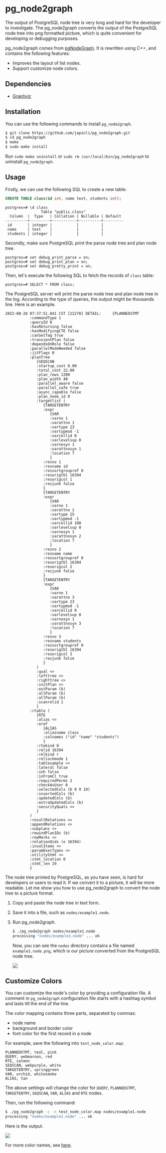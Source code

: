 # pg_node2graph

The output of PostgreSQL node tree is very long and hard for the
developer to investigate. The pg_node2graph converts the output of the
PostgreSQL node tree into png formatted picture, which is quite
convenient for developing or debugging purposes.

pg_node2graph comes from [pgNodeGraph][]. It is rewritten using C++, and
contains the following features:

* Improves the layout of list nodes.
* Support customize node colors.


## Dependencies

* [Graphviz](https://graphviz.org/)


## Installation

You can use the following commands to install `pg_node2graph`.

```bash
$ git clone https://github.com/japinli/pg_node2graph.git
$ cd pg_node2graph
$ make
$ sudo make install
```

Run `sudo make uninstall` or `sudo rm /usr/local/bin/pg_node2graph` to
uninstall `pg_node2graph`.

## Usage

Firstly, we can use the following SQL to create a new table:

```sql
CREATE TABLE class(id int, name text, students int);
```

```
postgres=# \d class
                Table "public.class"
  Column  |  Type   | Collation | Nullable | Default
----------+---------+-----------+----------+---------
 id       | integer |           |          |
 name     | text    |           |          |
 students | integer |           |          |
```

Secondly, make sure PostgreSQL print the parse node tree and plan node tree.

```
postgres=# set debug_print_parse = on;
postgres=# set debug_print_plan = on;
postgres=# set debug_pretty_print = on;
```

Then, let's execute the following SQL to fetch the records of `class` table:

```
postgres=# SELECT * FROM class;
```

The PostgreSQL server will print the parse node tree and plan node tree
in the log. According to the type of queries, the output might be thousands
line. Here is an example.

```
2022-08-28 07:37:51.841 CST [22278] DETAIL:     {PLANNEDSTMT
           :commandType 1
           :queryId 0
           :hasReturning false
           :hasModifyingCTE false
           :canSetTag true
           :transientPlan false
           :dependsOnRole false
           :parallelModeNeeded false
           :jitFlags 0
           :planTree
              {SEQSCAN
              :startup_cost 0.00
              :total_cost 22.00
              :plan_rows 1200
              :plan_width 40
              :parallel_aware false
              :parallel_safe true
              :async_capable false
              :plan_node_id 0
              :targetlist (
                 {TARGETENTRY
                 :expr
                    {VAR
                    :varno 1
                    :varattno 1
                    :vartype 23
                    :vartypmod -1
                    :varcollid 0
                    :varlevelsup 0
                    :varnosyn 1
                    :varattnosyn 1
                    :location 7
                    }
                 :resno 1
                 :resname id
                 :ressortgroupref 0
                 :resorigtbl 16394
                 :resorigcol 1
                 :resjunk false
                 }
                 {TARGETENTRY
                 :expr
                    {VAR
                    :varno 1
                    :varattno 2
                    :vartype 25
                    :vartypmod -1
                    :varcollid 100
                    :varlevelsup 0
                    :varnosyn 1
                    :varattnosyn 2
                    :location 7
                    }
                 :resno 2
                 :resname name
                 :ressortgroupref 0
                 :resorigtbl 16394
                 :resorigcol 2
                 :resjunk false
                 }
                 {TARGETENTRY
                 :expr
                    {VAR
                    :varno 1
                    :varattno 3
                    :vartype 23
                    :vartypmod -1
                    :varcollid 0
                    :varlevelsup 0
                    :varnosyn 1
                    :varattnosyn 3
                    :location 7
                    }
                 :resno 3
                 :resname students
                 :ressortgroupref 0
                 :resorigtbl 16394
                 :resorigcol 3
                 :resjunk false
                 }
              )
              :qual <>
              :lefttree <>
              :righttree <>
              :initPlan <>
              :extParam (b)
              :allParam (b)
              :allParam (b)
              :scanrelid 1
              }
           :rtable (
              {RTE
              :alias <>
              :eref
                 {ALIAS
                 :aliasname class
                 :colnames ("id" "name" "students")
                 }
              :rtekind 0
              :relid 16394
              :relkind r
              :rellockmode 1
              :tablesample <>
              :lateral false
              :inh false
              :inFromCl true
              :requiredPerms 2
              :checkAsUser 0
              :selectedCols (b 8 9 10)
              :insertedCols (b)
              :updatedCols (b)
              :extraUpdatedCols (b)
              :securityQuals <>
              }
           )
           :resultRelations <>
           :appendRelations <>
           :subplans <>
           :rewindPlanIDs (b)
           :rowMarks <>
           :relationOids (o 16394)
           :invalItems <>
           :paramExecTypes <>
           :utilityStmt <>
           :stmt_location 0
           :stmt_len 19
           }
```

The node tree printed by PostgreSQL, as you have seen, is hard for
developers or users to read it. If we convert it to a picture, it will
be more readable. Let me show you how to use pg_node2graph to convert
the node tree to a picture format.

1. Copy and paste the node tree in text form.
2. Save it into a file, such as `nodes/example1.node`.
3. Run pg_node2graph.

   ```bash
   $ ./pg_node2graph nodes/example1.node
   processing "nodes/example1.node" ... ok
   ```

   Now, you can see the `nodes` directory contains a file named
   `example1.node.png`, which is our picture converted from the PostgreSQL
   node tree.

   ![](./images/example1.node.png)

## Customize Colors

You can customize the node's color by providing a configuration file.
A comment in `pg_node2graph` configuration file starts with a hashtag symbol
and lasts till the end of the line.

The color mapping contains three parts, separated by commas:

- node name
- background and border color
- font color for the first record in a node

For example, save the following into `test_node_color.map`:

```
PLANNEDSTMT, teal, pink
QUERY, webmaroon, red
RTE, salmon
SEQSCAN, webpurple, white
TARGETENTRY, springgreen
VAR, orchid, whitesmoke
ALIAS, tan
```

The above settings will change the color for `QUERY`, `PLANNEDSTMT`,
`TARGETENTRY`, `SEQSCAN`, `VAR`, `ALIAS` and `RTE` nodes.

Then, run the following command:

```bash
$ ./pg_node2graph -c -n test_node_color.map nodes/example1.node
processing "nodes/example1.node" ... ok
```

Here is the output.

![](./images/example1.node.customize.color.png)

For more color names, see [here](https://graphviz.org/doc/info/colors.html).

[pgNodeGraph]: https://github.com/shenyuflying/pgNodeGraph
